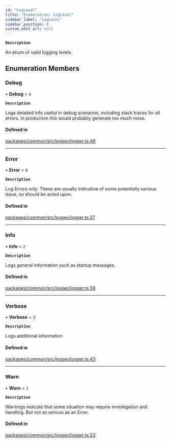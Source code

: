 ```yaml
---
id: "LogLevel"
title: "Enumeration: LogLevel"
sidebar_label: "LogLevel"
sidebar_position: 0
custom_edit_url: null
---
```


**`Description`**

An enum of valid logging levels.

## Enumeration Members

### Debug

• **Debug** = `4`

**`Description`**

Logs detailed info useful in debug scenarios, including stack traces for
all errors. In production this would probably generate too much noise.

#### Defined in

[packages/common/src/logger/logger.ts:49](https://github.com/armitjs/armit/blob/224552a/packages/common/src/logger/logger.ts#L49)

---

### Error

• **Error** = `0`

**`Description`**

Log Errors only. These are usually indicative of some potentially
serious issue, so should be acted upon.

#### Defined in

[packages/common/src/logger/logger.ts:27](https://github.com/armitjs/armit/blob/224552a/packages/common/src/logger/logger.ts#L27)

---

### Info

• **Info** = `2`

**`Description`**

Logs general information such as startup messages.

#### Defined in

[packages/common/src/logger/logger.ts:38](https://github.com/armitjs/armit/blob/224552a/packages/common/src/logger/logger.ts#L38)

---

### Verbose

• **Verbose** = `3`

**`Description`**

Logs additional information

#### Defined in

[packages/common/src/logger/logger.ts:43](https://github.com/armitjs/armit/blob/224552a/packages/common/src/logger/logger.ts#L43)

---

### Warn

• **Warn** = `1`

**`Description`**

Warnings indicate that some situation may require investigation
and handling. But not as serious as an Error.

#### Defined in

[packages/common/src/logger/logger.ts:33](https://github.com/armitjs/armit/blob/224552a/packages/common/src/logger/logger.ts#L33)
